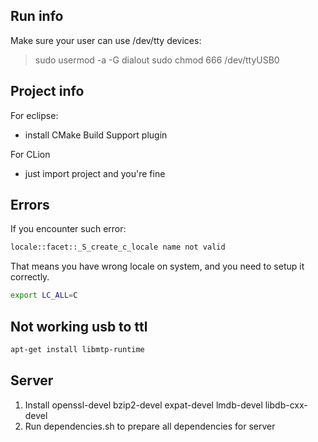 ## Run info ##

Make sure your user can use /dev/tty devices:

> sudo usermod -a -G dialout <username>
> sudo chmod 666 /dev/ttyUSB0

## Project info ##

For eclipse:

- install CMake Build Support plugin

For CLion

- just import project and you're fine

## Errors ##
If you encounter such error:
```bash
locale::facet::_S_create_c_locale name not valid
```
That means you have wrong locale on system, and you need to setup it correctly. 
```bash 
export LC_ALL=C
```

## Not working usb to ttl
```bash
apt-get install libmtp-runtime
```

## Server 
1. Install openssl-devel bzip2-devel expat-devel lmdb-devel libdb-cxx-devel
2. Run dependencies.sh to prepare all dependencies for server
